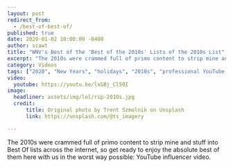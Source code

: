 ```yaml
---
layout: post
redirect_from: 
  - /best-of-best-of/
published: true
date: 2020-01-02 10:00:00 -0400
author: scawt
title: "WNV's Best of the 'Best of the 2010s' Lists of the 2010s List"
excerpt: "The 2010s were crammed full of primo content to strip mine and stuff into Best Of lists across the internet, so get ready to enjoy the absolute best of them here with us in the worst way possible: YouTube influencer video."
category: Videos
tags: ["2020", "New Years", "holidays", "2010s", "professional YouTube influencers", "best of", "new year, objectively worse me", "Monsanto", "like and subscribe", "monetization", "content creation strategies"]
video:
  youtube: https://youtu.be/lxGBj_Cl50I
image:
  headliner: assets/img/lol/rip-2010s.jpg
  credit: 
      title: Original photo by Trent Szmolnik on Unsplash
      link: https://unsplash.com/@ts_imagery

---
```


The 2010s were crammed full of primo content to strip mine and stuff into Best Of lists across the internet, so get ready to enjoy the absolute best of them here with us in the worst way possible: YouTube influencer video.
